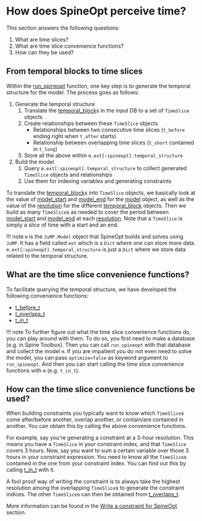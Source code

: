 # How does SpineOpt perceive time?

This section answers the following questions:
1. What are time slices?
2. What are time slice convenience functions?
3. How can they be used?

## From temporal blocks to time slices

Within the [run\_spineopt](@ref) function, one key step is to generate the temporal structure for the model.
The process goes as follows:
1. Generate the temporal structure
   1. Translate the [temporal\_block](@ref)s in the input DB to a set of `TimeSlice` objects
   1. Create relationships between these `TimeSlice` objects
      - Relationships between two consecutive time slices (`t_before` ending right when `t_after` starts)
      - Relationship between overlapping time slices (`t_short` contained in `t_long`)
   1. Store all the above within `m.ext[:spineopt].temporal_structure`
1. Build the model
   1. Query `m.ext[:spineopt].temporal_structure` to collect generated `TimeSlice` objects and relationships
   1. Use them for indexing variables and generating constraints

To translate the [temporal\_block](@ref)s into `TimeSlice` objects,
we basically look at the value of [model\_start](@ref) and [model\_end](@ref) for the [model](@ref) object,
as well as the value of the [resolution](@ref) for the different [temporal\_block](@ref) objects.
Then we build as many `TimeSlice`s as needed to cover the period between [model\_start](@ref) and [model\_end](@ref) at each [resolution](@ref).
Note that a `TimeSlice` is simply a *slice* of time with a start and an end.


!!! note
    `m` is the `JuMP.Model` object that SpineOpt builds and solves using `JuMP`.
    It has a field called `ext` which is s `Dict` where one can store more data.
    `m.ext[:spineopt].temporal_structure` is just a `Dict` where we store data related to the temporal structure.

## What are the time slice convenience functions?

To facilitate querying the temporal structure, we have developed the following convenience functions:

- [t\_before\_t](@ref)
- [t\_overlaps\_t](@ref)
- [t\_in\_t](@ref)

!!! note
    To further figure out what the time slice convenience functions do,
    you can play around with them.
    To do so, you first need to make a database (e.g. in Spine Toolbox).
    Then you can call `run_spineopt` with that database and collect the model `m`.
    If you are impatient you do not even need to solve the model, you can pass `optimize=false`
    as keyword argument to `run_spineopt`.
    And then you can start calling the time slice convenience functions with `m`
    (e.g. `t_in_t`).

## How can the time slice convenience functions be used?

When building constraints you typically want to know which `TimeSlice`s come after/before another,
overlap another, or contain/are contained in another. You can obtain this by calling the above convenience functions.

For example, say you're generating a constraint at a 3-hour resolution.
This means you have a `TimeSlice` in your constraint index, and that `TimeSlice` covers 3 hours.
Now, say you want to sum a certain variable over those 3 hours in your constraint expression.
You need to know all the `TimeSlice`s contained in the one from your constraint index. You can find out this
by calling [t\_in\_t](@ref) with it.

A fool proof way of writing the constraint is to always take the highest resolution among the overlapping `TimeSlice`s to generate the constraint indices. The other `TimeSlice`s can then be obtained from [t\_overlaps\_t](@ref).

More information can be found in the [Write a constraint for SpineOpt](@ref) section.